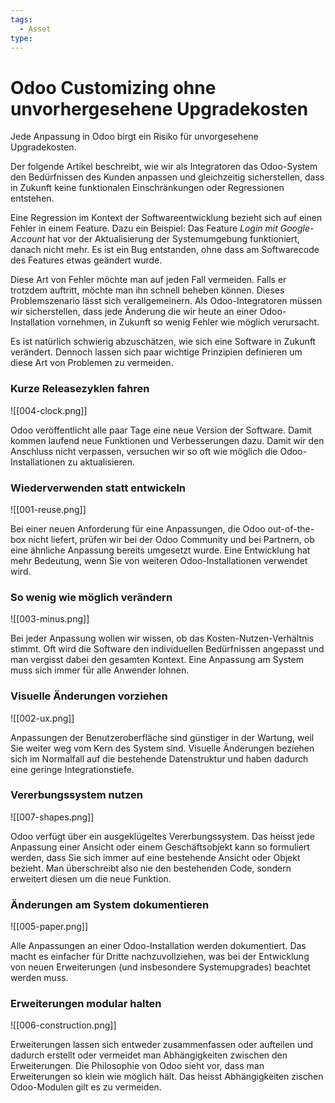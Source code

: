 ```yaml
---
tags:
  - Asset
type:
---
```

# Odoo Customizing ohne unvorhergesehene Upgradekosten

Jede Anpassung in Odoo birgt ein Risiko für unvorgesehene Upgradekosten.

Der folgende Artikel beschreibt, wie wir als Integratoren das Odoo-System den Bedürfnissen des Kunden anpassen und gleichzeitig sicherstellen, dass in Zukunft keine funktionalen Einschränkungen oder Regressionen entstehen.

Eine Regression im Kontext der Softwareentwicklung bezieht sich auf einen Fehler in einem Feature. Dazu ein Beispiel: Das Feature *Login mit Google-Account* hat vor der Aktualisierung der Systemumgebung funktioniert, danach nicht mehr. Es ist ein Bug entstanden, ohne dass am Softwarecode des Features etwas geändert wurde.

Diese Art von Fehler möchte man auf jeden Fall vermeiden. Falls er trotzdem auftritt, möchte man ihn schnell beheben können. Dieses Problemszenario lässt sich verallgemeinern. Als Odoo-Integratoren müssen wir sicherstellen, dass jede Änderung die wir heute an einer Odoo-Installation vornehmen, in Zukunft so wenig Fehler wie möglich verursacht.

Es ist natürlich schwierig abzuschätzen, wie sich eine Software in Zukunft verändert. Dennoch lassen sich paar wichtige Prinzipien definieren um diese Art von Problemen zu vermeiden.

### Kurze Releasezyklen fahren

![[004-clock.png]]

Odoo veröffentlicht alle paar Tage eine neue Version der Software. Damit kommen laufend neue Funktionen und Verbesserungen dazu. Damit wir den Anschluss nicht verpassen, versuchen wir so oft wie möglich die Odoo-Installationen zu aktualisieren.

### Wiederverwenden statt entwickeln

![[001-reuse.png]]

Bei einer neuen Anforderung für eine Anpassungen, die Odoo out-of-the-box nicht liefert, prüfen wir bei der Odoo Community und bei Partnern, ob eine ähnliche Anpassung bereits umgesetzt wurde. Eine Entwicklung hat mehr Bedeutung, wenn Sie von weiteren Odoo-Installationen verwendet wird.

### So wenig wie möglich verändern

![[003-minus.png]]

Bei jeder Anpassung wollen wir wissen, ob das Kosten-Nutzen-Verhältnis stimmt. Oft wird die Software den individuellen Bedürfnissen angepasst und man vergisst dabei den gesamten Kontext. Eine Anpassung am System muss sich immer für alle Anwender lohnen.

### Visuelle Änderungen vorziehen

![[002-ux.png]]

Anpassungen der Benutzeroberfläche sind günstiger in der Wartung, weil Sie weiter weg vom Kern des System sind. Visuelle Änderungen beziehen sich im Normalfall auf die bestehende Datenstruktur und haben dadurch eine geringe Integrationstiefe.

### Vererbungssystem nutzen

![[007-shapes.png]]

Odoo verfügt über ein ausgeklügeltes Vererbungssystem. Das heisst jede Anpassung einer Ansicht oder einem Geschäftsobjekt kann so formuliert werden, dass Sie sich immer auf eine bestehende Ansicht oder Objekt bezieht. Man überschreibt also nie den bestehenden Code, sondern erweitert diesen um die neue Funktion.

### Änderungen am System dokumentieren

![[005-paper.png]]

Alle Anpassungen an einer Odoo-Installation werden dokumentiert. Das macht es einfacher für Dritte nachzuvollziehen, was bei der Entwicklung von neuen Erweiterungen (und insbesondere Systemupgrades) beachtet werden muss.

### Erweiterungen modular halten

![[006-construction.png]]

Erweiterungen lassen sich entweder zusammenfassen oder aufteilen und dadurch erstellt oder vermeidet man Abhängigkeiten zwischen den Erweiterungen. Die Philosophie von Odoo sieht vor, dass man Erweiterungen so klein wie möglich hält. Das heisst Abhängigkeiten zischen Odoo-Modulen gilt es zu vermeiden.
